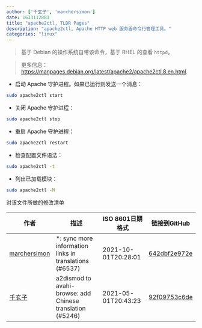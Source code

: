 ```yaml
---
author: ['千玄子', 'marchersimon']
date: 1633112881
title: "apache2ctl, TLDR Pages"
description: "apache2ctl, Apache HTTP web 服务器命令行管理工具。"
categories: "linux"
---
```

> 基于 Debian 的操作系统自带该命令，基于 RHEL 的查看 `httpd`。

> 更多信息：<https://manpages.debian.org/latest/apache2/apache2ctl.8.en.html>.

- 启动 Apache 守护进程。如果已运行则发送一个消息：

```bash
sudo apache2ctl start
```

- 关闭 Apache 守护进程：

```bash
sudo apache2ctl stop
```

- 重启 Apache 守护进程：

```bash
sudo apache2ctl restart
```

- 检查配置文件语法：

```bash
sudo apache2ctl -t
```

- 列出已加载模块：

```bash
sudo apache2ctl -M
```
对该文件所做的修改清单


作者 | 描述 | ISO 8601日期格式 | 链接到GitHub
------|-----|-----|-----
[marchersimon](mailto:50295997+marchersimon@users.noreply.github.com) | *: sync more information links in translations (#6537) | 2021-10-01T20:28:01 | [642dbf2e972e](https://github.com/tldr-pages/tldr/commit/642dbf2e972e388fab8c84ba3b4685fb862b6454)
[千玄子](mailto:ownbyzjuyk@gmail.com) | a2dismod to avahi-browse: add Chinese translation (#5246) | 2021-05-01T20:43:23 | [92f09753c6de](https://github.com/tldr-pages/tldr/commit/92f09753c6de9ab7cc8df9cd8d194f824252dd23)

